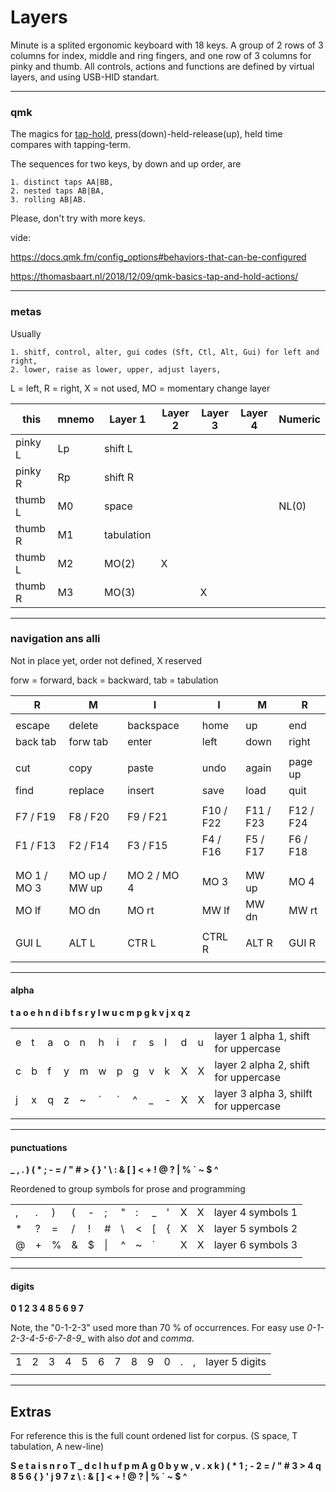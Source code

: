 # Layers #

Minute is a splited ergonomic keyboard with 18 keys.
A group of 2 rows of 3 columns for index, middle and ring fingers, and one row of 3 columns for pinky and thumb. 
All controls, actions and functions are defined by virtual layers, and using USB-HID standart. 

---
### qmk

The magics for [tap-hold](https://docs.qmk.fm/tap_hold), press(down)-held-release(up), held time compares with tapping-term.

The sequences for two keys, by down and up order, are 

    1. distinct taps AA|BB, 
    2. nested taps AB|BA, 
    3. rolling AB|AB. 

Please, don't try with more keys.

vide:

  <https://docs.qmk.fm/config_options#behaviors-that-can-be-configured>

  <https://thomasbaart.nl/2018/12/09/qmk-basics-tap-and-hold-actions/>
                
 ---
### metas

Usually 

    1. shitf, control, alter, gui codes (Sft, Ctl, Alt, Gui) for left and right, 
    2. lower, raise as lower, upper, adjust layers,

L = left, R = right, X = not used, MO = momentary change layer

| this | mnemo | Layer 1 | Layer 2  | Layer 3 | Layer 4 | Numeric |
| --- | --- | --- | --- | --- | --- | -- |
| pinky L | Lp | shift L |  |  |  |  |
| pinky R | Rp | shift R |  |  |  |  |
| thumb L | M0 | space  |  |  |  | NL(0) |
| thumb R | M1 | tabulation |  |  |  | | 
| thumb L | M2 | MO(2) |  X |  |  | |
| thumb R | M3 | MO(3) |  | X |  | |

---
### navigation ans alli

Not in place yet, order not defined, X reserved 

forw = forward, back = backward, tab = tabulation 

| R | M | I |  | I | M | R | 
| ---  | ---  | --- | ---  | ---  | ---  | ---  | 
|  |  |  |  |  |  |  |  |  |  |  |  |  |
| escape | delete | backspace || home | up | end | 
| back tab | forw tab | enter || left | down | right | 
|  |  |  |  |  |  |  |  |  |  |  |  |  |
| cut | copy | paste || undo | again | page up | page dn | 
| find | replace | insert || save | load | quit |
|  |  |  |  |  |  |  |  |  |  |  |  |  |
| F7 / F19 | F8 / F20 | F9 / F21 || F10 / F22 | F11 / F23 | F12 / F24 | 
| F1 / F13 | F2 / F14 | F3 / F15 || F4 / F16 | F5 / F17 | F6 / F18| 
|  |  |  |  |  |  |  |  |  |  |  |  |  
|  |  |  |  |  |  |  |  |  |  |  |  |
| MO 1 /  MO 3 | MO up / MW up | MO 2 / MO 4 |  | MO 3 | MW up | MO 4 |  
| MO lf | MO dn | MO rt |  | MW lf | MW dn | MW rt | 
|  |  |  |  |  |  |  |  |  |  |  |  |
| GUI L | ALT L | CTR L || CTRL R | ALT R | GUI R |  
|  |  |  |  |  |  |  |  |  |  |  |  |  |

---
#### alpha

**t a o e h n d i b f s r y l w u c m p g k v j x q z**

|  |  |  |  |  |  |  |  |  |  |  |  |  |
| ---  | ---  | ---  | --- | ---  | ---  | ---  | ---  | ---  | ---  | ---  | ---  | -- |
| e | t | a | o | n | h | i | r | s | l | d | u | layer 1 alpha 1, shift for uppercase |
| c | b | f | y | m | w | p | g | v | k | X | X | layer 2 alpha 2, shift for uppercase |
| j | x | q | z | ~ | ´ | ` | ^ | _ | - | X | X | layer 3 alpha 3, shilft for uppercase |
|  |  |  |  |  |  |  |  |  |  |  |  | |

---
#### punctuations

**_ , . ) ( * ; - = / " # > { } ' \ : & [ ] < + ! @ ? | % ` ~ $ ^**

Reordened to group symbols for prose and programming 

 |  |  |  |  |  |  |  |  |  |  |  |  |  | 
 | --- | --- | --- | --- | --- | --- | --- | --- | --- | --- | --- | --- | --- | 
 | , | . | ) | ( | - | ; | " | : | _ | ' | X | X | layer 4 symbols 1 |
 | * | ? | = | / | ! | # | \ | < | [ | { | X | X | layer 5 symbols 2 | 
 | @ | + | % | & | $ | \| | ^ | ~ | ` |  | X | X | layer 6 symbols 3 |
 |  |  |  |  |  |  |  |  |  |  |  |  |  | 

---
#### digits

**0 1 2 3 4 8 5 6 9 7**

Note, the "0-1-2-3" used more than 70 % of occurrences. For easy use _0-1-2-3-4-5-6-7-8-9__ with also _dot_ and _comma_.

 |  |  |  |  |  |  |  |  |  |  |  |  |  | 
 | --- | --- | --- | --- | --- | --- | --- | --- | --- | --- | --- | --- | --- | 
 | 1 | 2 | 3 | 4 | 5 | 6 | 7 | 8 | 9 | 0 | . | , | layer 5 digits | 
 |  |  |  |  |  |  |  |  |  |  |  |  |  | 

--- 
## Extras

For reference this is the full count ordened list for corpus. (S space, T tabulation, A new-line)

**S e t a i s n r o T _ d c l h u f p m A g 0 b y w , v . x k ) ( * 1 ; - 2 = / " # 3 > 4 q 8 5 6 { } ' j 9 7 z \ : & [ ] < + ! @ ? | % ` ~ $ ^**
